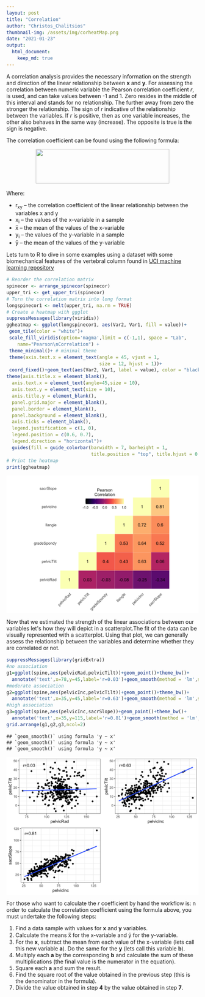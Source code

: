```yaml
---
layout: post
title: "Correlation"
author: "Christos_Chalitsios"
thumbnail-img: /assets/img/corheatMap.png
date: "2021-01-23"
output: 
  html_document:
    keep_md: true
---
```



A correlation analysis provides the necessary information on the strength and direction of the linear relationship between **x** and **y**. For assessing the correlation between numeric variable the Pearson correlation coefficient _r_, is used, and can take values between -1 and 1. Zero resides in the middle of this interval and stands for no relationship. The further away from zero the stronger the relationship. The sign of _r_ indicative of the relationship between the variables. If _r_ is positive, then as one variable increases, the other also behaves in the same way (increase). The opposite is true is the sign is negative.

The correlation coefficient can be found using the following formula:

<p align="center">
  <img width="350" height="90" src="https://cdn.corporatefinanceinstitute.com/assets/correlation1.png">
</p>

Where:

- r<sub>xy</sub> – the correlation coefficient of the linear relationship between the variables x and y
- x<sub>i</sub> – the values of the x-variable in a sample
- x̅ – the mean of the values of the x-variable
- y<sub>i</sub> – the values of the y-variable in a sample
- ȳ – the mean of the values of the y-variable

Lets turn to R to dive in some examples using a dataset with some biomechanical features of the vertebral column found in [UCI machine learning repository](http://archive.ics.uci.edu/ml/datasets/vertebral+column)




```r
# Reorder the correlation matrix
spinecor <- arrange_spinecor(spinecor)
upper_tri <- get_upper_tri(spinecor)
# Turn the correlation matrix into long format
longspinecor1 <- melt(upper_tri, na.rm = TRUE)
# Create a heatmap with ggglot
suppressMessages(library(viridis))
ggheatmap <- ggplot(longspinecor1, aes(Var2, Var1, fill = value))+
 geom_tile(color = "white")+
 scale_fill_viridis(option='magma',limit = c(-1,1), space = "Lab", 
    name="Pearson\nCorrelation") +
 theme_minimal()+ # minimal theme
 theme(axis.text.x = element_text(angle = 45, vjust = 1, 
                                  size = 12, hjust = 1))+
 coord_fixed()+geom_text(aes(Var2, Var1, label = value), color = "black",  size = 4) +
theme(axis.title.x = element_blank(),
  axis.text.x = element_text(angle=45,size = 10),
  axis.text.y = element_text(size = 10),
  axis.title.y = element_blank(),
  panel.grid.major = element_blank(),
  panel.border = element_blank(),
  panel.background = element_blank(),
  axis.ticks = element_blank(),
  legend.justification = c(1, 0),
  legend.position = c(0.6, 0.7),
  legend.direction = "horizontal")+
  guides(fill = guide_colorbar(barwidth = 7, barheight = 1,
                               title.position = "top", title.hjust = 0.5))
# Print the heatmap
print(ggheatmap)
```
<p align="center">
 <img src="/assets/img/corheatMap.png" width="672" style="display: block; margin: auto;" />
 </p>
 
 Now that we estimated the strength of the linear associations between our variables let's how they will depict in a scatterplot.The fit of the data can be visually represented with a scatterplot. Using that plot, we can generally assess the relationship between the variables and determine whether they are correlated or not.


```r
suppressMessages(library(gridExtra))
#no association
g1=ggplot(spine,aes(pelvicRad,pelvicTilt))+geom_point()+theme_bw()+
  annotate('text',x=78,y=45,label='r=0.03')+geom_smooth(method = 'lm',se=F)
#moderate association
g2=ggplot(spine,aes(pelvicInc,pelvicTilt))+geom_point()+theme_bw()+
  annotate('text',x=35,y=45,label='r=0.63')+geom_smooth(method = 'lm',se=F)
#high association
g3=ggplot(spine,aes(pelvicInc,sacrSlope))+geom_point()+theme_bw()+
  annotate('text',x=35,y=115,label='r=0.81')+geom_smooth(method = 'lm',se=F)
grid.arrange(g1,g2,g3,ncol=2)
```

```
## `geom_smooth()` using formula 'y ~ x'
## `geom_smooth()` using formula 'y ~ x'
## `geom_smooth()` using formula 'y ~ x'
```
<p align="center">
 <img src="/assets/img/scatterplots.png" width="672" style="display: block; margin: auto;" />
</p>

For those who want to calculate the *_r_* coefficient by hand the workflow is:
n order to calculate the correlation coefficient using the formula above, you must undertake the following steps:

1. Find a data sample with  values for **x** and **y** variables.
2. Calculate the means x̅ for the x-variable and ȳ for the y-variable.
3. For the **x**, subtract the mean from each value of the x-variable (lets call this new variable **a**). Do the same for the **y** (lets call this variable **b**).
4. Multiply each **a** by the corresponding **b** and calculate the sum of these multiplications (the final value is the numerator in the equation).
5. Square each **a** and sum the result.
6. Find the square root of the value obtained in the previous step (this is the denominator in the formula).
7. Divide the value obtained in step **4** by the value obtained in step **7**.




